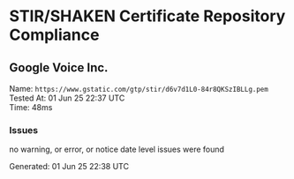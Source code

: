 # STIR/SHAKEN Certificate Repository Compliance

## Google Voice Inc.

Name: `https://www.gstatic.com/gtp/stir/d6v7d1L0-84r8QKSzIBLLg.pem`\
Tested At: 01 Jun 25 22:37 UTC\
Time: 48ms

### Issues

no warning, or error, or notice date level issues were found

Generated: 01 Jun 25 22:38 UTC